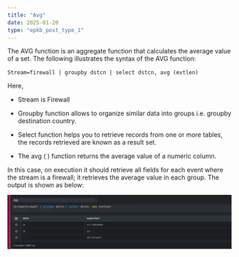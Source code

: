 ```yaml
---
title: "Avg"
date: 2025-01-20
type: "epkb_post_type_1"
---
```


  
The AVG function is an aggregate function that calculates the average value of a set. The following illustrates the syntax of the AVG function:

```
Stream=firewall | groupby dstcn | select dstcn, avg (evtlen)
```

Here,

- Stream is Firewall

- Groupby function allows to organize similar data into groups i.e. groupby destination country.

- Select function helps you to retrieve records from one or more tables, the records retrieved are known as a result set.

- The avg ( ) function returns the average value of a numeric column.

In this case, on execution it should retrieve all fields for each event where the stream is a firewall; it retrieves the average value in each group. The output is shown as below:

![image 1-Dec-05-2023-12-52-06-5077-PM](./images-Avg/Avg-1.png)
